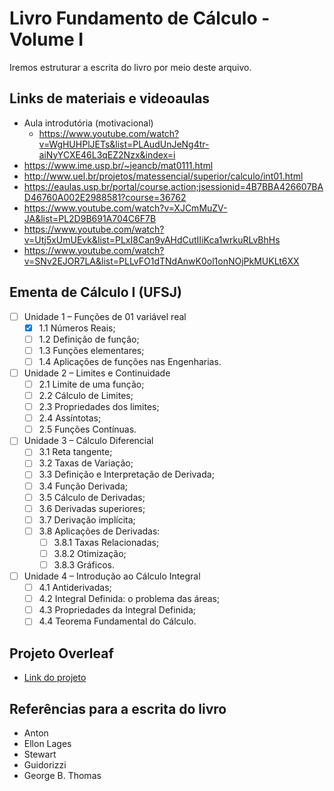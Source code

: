 # Livro Fundamento de Cálculo  - Volume I
Iremos estruturar a escrita do livro  por meio deste arquivo.

## Links de materiais e videoaulas
- Aula introdutória (motivacional)
  - <https://www.youtube.com/watch?v=WgHUHPlJETs&list=PLAudUnJeNg4tr-aiNyYCXE46L3qEZ2Nzx&index=i>
- <https://www.ime.usp.br/~jeancb/mat0111.html>
- <http://www.uel.br/projetos/matessencial/superior/calculo/int01.html>
- <https://eaulas.usp.br/portal/course.action;jsessionid=4B7BBA426607BAD46760A002E2988581?course=36762>
- <https://www.youtube.com/watch?v=XJCmMuZV-JA&list=PL2D9B691A704C6F7B>
- <https://www.youtube.com/watch?v=Utj5xUmUEvk&list=PLxI8Can9yAHdCutIIiKca1wrkuRLvBhHs>
- <https://www.youtube.com/watch?v=SNv2EJOR7LA&list=PLLvFO1dTNdAnwK0ol1onNOjPkMUKLt6XX>

## Ementa de Cálculo I (UFSJ)

- [ ] Unidade 1 – Funções de 01 variável real
  - [X] 1.1 Números Reais;
  - [ ] 1.2 Definição de função;
  - [ ] 1.3 Funções elementares;
  - [ ] 1.4 Aplicações de funções nas Engenharias.
- [ ] Unidade 2 – Limites e Continuidade
  - [ ] 2.1 Limite de uma função;
  - [ ] 2.2 Cálculo de Limites;
  - [ ] 2.3 Propriedades dos limites;
  - [ ] 2.4 Assíntotas; 
  - [ ] 2.5 Funções Contínuas.
- [ ] Unidade 3 – Cálculo Diferencial
  - [ ] 3.1 Reta tangente;
  - [ ] 3.2 Taxas de Variação;
  - [ ] 3.3 Definição e Interpretação de Derivada;
  - [ ] 3.4 Função Derivada;
  - [ ] 3.5 Cálculo de Derivadas;
  - [ ] 3.6 Derivadas superiores;
  - [ ] 3.7 Derivação implícita;
  - [ ] 3.8 Aplicações de Derivadas:
    - [ ] 3.8.1 Taxas Relacionadas;
    - [ ] 3.8.2 Otimização;
    - [ ] 3.8.3 Gráficos.
- [ ] Unidade 4 – Introdução ao Cálculo Integral
  - [ ] 4.1 Antiderivadas;
  - [ ] 4.2 Integral Definida: o problema das áreas;
  - [ ] 4.3 Propriedades da Integral Definida;
  - [ ] 4.4 Teorema Fundamental do Cálculo.
     
## Projeto Overleaf

- [Link do projeto](https://www.overleaf.com/project/673bcbaa59720f5ba9f95fc0)

## Referências para a escrita do livro

- Anton
- Ellon Lages
- Stewart
- Guidorizzi
- George B. Thomas
  

